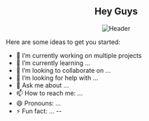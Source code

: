 
<div align="center">
  
## Hey Guys

![Header](Blanco.gif)

</div>

Here are some ideas to get you started:

- 🔭 I’m currently working on multiple projects
- 🌱 I’m currently learning ...
- 👯 I’m looking to collaborate on ...
- 🤔 I’m looking for help with ...
- 💬 Ask me about ...
- 📫 How to reach me: ...
- 😄 Pronouns: ...
- ⚡ Fun fact: ...
--


